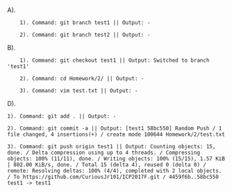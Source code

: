 A).

        1). Command: git branch test1 || Output: -

        2). Command: git branch test2 || Output: -

B).

        1). Command: git checkout test1 || Output: Switched to branch 'test1'

        2). Command: cd Homework/2/ || Output: -

        3). Command: vim test.txt || Output: -

D). 

	1). Command: git add . || Output: -

	2). Command: git commit -a || Output: [test1 58bc550] Random Push / 1 file changed, 4 insertions(+) / create mode 100644 Homework/2/test.txt

	3). Command: git push origin test1 || Output: Counting objects: 15, done. / Delta compression using up to 4 threads. / Compressing objects: 100% (11/11), done. / Writing objects: 100% (15/15), 1.57 KiB | 802.00 KiB/s, done. / Total 15 (delta 4), reused 0 (delta 0) / remote: Resolving deltas: 100% (4/4), completed with 2 local objects. / To https://github.com/CuriousJr101/ICP2017F.git / 4459f6b..58bc550  test1 -> test1
